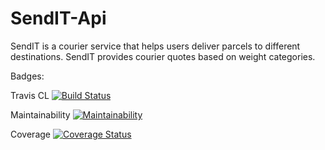 # SendIT-Api

SendIT is a courier service that helps users deliver parcels to different destinations. SendIT provides courier quotes based on weight categories.

Badges:

Travis CL [![Build Status](https://travis-ci.com/JamesMudidi/SendIT-Api.svg?branch=Api)](https://travis-ci.com/JamesMudidi/SendIT-Api)

Maintainability [![Maintainability](https://api.codeclimate.com/v1/badges/e3730e3e8c4957519b59/maintainability)](https://codeclimate.com/github/JamesMudidi/SendIT-Api/maintainability)

Coverage [![Coverage Status](https://coveralls.io/repos/github/JamesMudidi/SendIT-Api/badge.svg?branch=Api)](https://coveralls.io/github/JamesMudidi/SendIT-Api?branch=Api)

